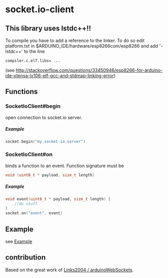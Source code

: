 # socket.io-client

## This library uses lstdc++!!
To compile you have to add a reference to the linker. 
To do so edit platform.txt in $ARDUINO_IDE/hardware/esp8266com/esp8266 and add '-lstdc++' to the line 
```
compiler.c.elf.libs= ...
```
(see http://stackoverflow.com/questions/33450946/esp8266-for-arduino-ide-xtensa-lx106-elf-gcc-and-stdmap-linking-error)

## Functions

### SocketIoClient#begin
open connection to socket.io server.
##### Example
```c
socket.begin("my.socket-io.server")
```

### SocketIoClient#on
binds a function to an event. Function signature must be
```c
void (uint8_t * payload, size_t length)
```
##### Example
```c
void event(uint8_t * payload, size_t length) {
	//do stuff
}
socket.on("event", event)
```

##  Example
see [Example](examples/BasicExample/BasicExample.ino)

## contribution
Based on the great work of [Links2004 / arduinoWebSockets](https://github.com/Links2004/arduinoWebSockets).
